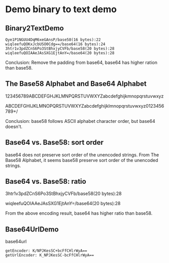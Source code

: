 # Demo binary to text demo

## Binary2TextDemo

```
Qye1P1NGUU4DqM6xeGAnsP/base58(16 bytes):22
wiqleefuQOKxJcbUSO0Cdg==/base64(16 bytes):24
3htr1v3pdZCnS6Po3StBhxjyCVFb/base58(20 bytes):28
wiqleefuQOIAAeJAsSXG1EjtAnY=/base64(20 bytes):28
```

Conclusion: Remove the padding from base64, base64 has higher ration than base58.

## The Base58 Alphabet and Base64 Alphabet

123456789ABCDEFGHJKLMNPQRSTUVWXYZabcdefghijkmnopqrstuvwxyz

ABCDEFGHIJKLMNOPQRSTUVWXYZabcdefghijklmnopqrstuvwxyz0123456789+/

Conclusion: base58 follows ASCII alphabet character order, but base64 doesn't.

## Base64 vs. Base58: sort order

base64 does not preserve sort order of the unencoded strings.
From The Base58 Alphabet, it seems base58 preserve sort order of the unencoded strings.

## Base64 vs. Base58: ratio

3htr1v3pdZCnS6Po3StBhxjyCVFb/base58(20 bytes):28

wiqleefuQOIAAeJAsSXG1EjtAnY=/base64(20 bytes):28

From the above encoding result, base64 has higher ratio than base58.

## Base64UrlDemo

base64url

```
getEncoder: K/NPJKesSC+bcFfCHlrWyA==
getUrlEncoder: K_NPJKesSC-bcFfCHlrWyA==
```
